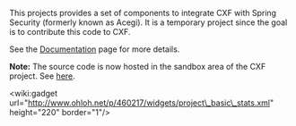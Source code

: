 This projects provides a set of components to integrate CXF with Spring Security (formerly known as Acegi). It is a temporary project since the goal is to contribute this code to CXF.

See the [Documentation](Documentation.md) page for more details.

**Note:** The source code is now hosted in the sandbox area of the CXF project. See [here](http://svn.apache.org/repos/asf/cxf/sandbox/veithen/cxf-spring-security/).

&lt;wiki:gadget url="http://www.ohloh.net/p/460217/widgets/project\_basic\_stats.xml" height="220" border="1"/&gt;
